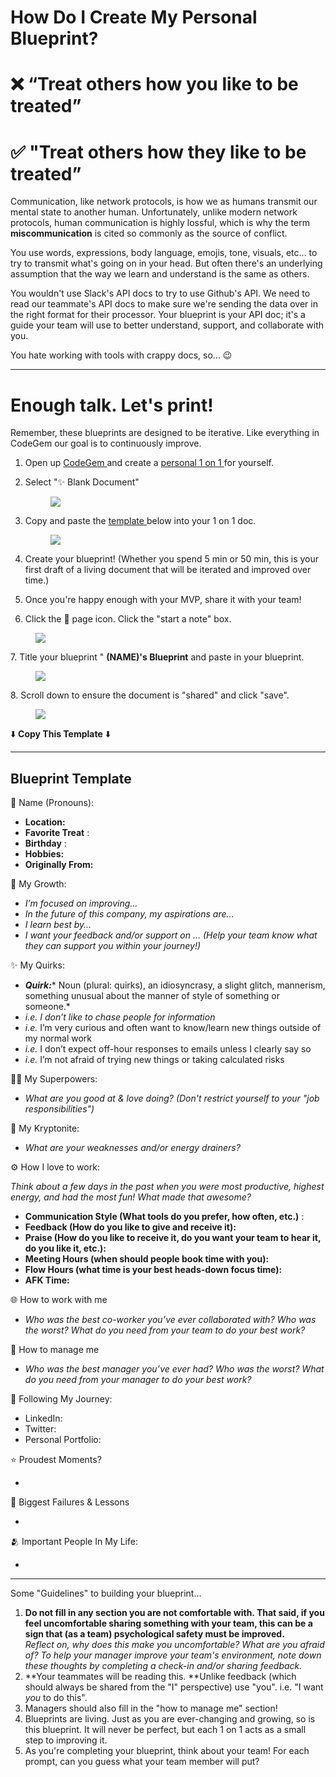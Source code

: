 # How Do I Create My Personal Blueprint?

# ❌ “Treat others how you like to be treated”

# ✅ "Treat others how **they** like to be treated”

Communication, like network protocols, is how we as humans transmit our mental state to another human. Unfortunately, unlike modern network protocols, human communication is highly lossful, which is why the term **miscommunication** is cited so commonly as the source of conflict.

You use words, expressions, body language, emojis, tone, visuals, etc... to try to transmit what's going on in your head. But often there's an underlying assumption that the way we learn and understand is the same as others.

You wouldn't use Slack's API docs to try to use Github's API. We need to read our teammate's API docs to make sure we're sending the data over in the right format for their processor. Your blueprint is your API doc; it's a guide your team will use to better understand, support, and collaborate with you.

You hate working with tools with crappy docs, so... 😉

***

# Enough talk. Let's print!

Remember, these blueprints are designed to be iterative. Like everything in CodeGem our goal is to continuously improve.

1.  Open up [CodeGem ](https://my.codegem.app/meetings)and create a [personal 1 on 1 ](https://intercom.help/codegem-support/en/articles/6319773-how-to-create-a-personal-document-for-yourself)for yourself.

2.  Select "✨ Blank Document"

    <figure><img src="https://d15txwkj13xtvh.cloudfront.net/downloads.intercomcdn.com/i/o/533220269/dc21eed2784ee0824066db1c/image.png" /></figure>

3.  Copy and paste the [template ](6319030-how-do-i-create-my-personal-blueprint.html#h_a981cbc40d)below into your 1 on 1 doc.

    <figure><img src="https://d15txwkj13xtvh.cloudfront.net/downloads.intercomcdn.com/i/o/533221559/ed06794ed63cac4d477893f2/image.png" /></figure>

4.  Create your blueprint! (Whether you spend 5 min or 50 min, this is your first draft of a living document that will be iterated and improved over time.)

5.  Once you're happy enough with your MVP, share it with your team!

6.  Click the 📄 page icon. Click the "start a note" box.

<figure><img src="https://d15txwkj13xtvh.cloudfront.net/downloads.intercomcdn.com/i/o/533223087/88c3f57530e68a6b90215a13/image.png" /></figure>

7\. Title your blueprint " **(NAME)'s Blueprint** and paste in your blueprint.

<figure><img src="https://d15txwkj13xtvh.cloudfront.net/downloads.intercomcdn.com/i/o/533222631/55dfc99e03ee8bc68e3e8284/image.png" /></figure>

8\. Scroll down to ensure the document is "shared" and click "save".

<figure><img src="https://d15txwkj13xtvh.cloudfront.net/downloads.intercomcdn.com/i/o/533223873/7c967185b107f1cae409a43a/image.png" /></figure>

⬇️ **Copy This Template** ⬇️

***

## **Blueprint Template**

💎 Name (Pronouns):

*   **Location:**
*   **Favorite Treat** :
*   **Birthday** :
*   **Hobbies:**
*   **Originally From:**

🚀 My Growth:

*   *I’m focused on improving…*
*   *In the future of this company, my aspirations are...*
*   *I learn best by…*
*   *I want your feedback and/or support on … (Help your team know what they can support you within your journey!)*

✨ My Quirks:

*   ***Quirk:**** Noun (plural: quirks), an idiosyncrasy, a slight glitch, mannerism, something unusual about the manner of style of something or someone.*
*   *i.e. I don’t like to chase people for information*
*   *i.e.* I’m very curious and often want to know/learn new things outside of my normal work
*   *i.e.* I don’t expect off-hour responses to emails unless I clearly say so
*   *i.e.* I’m not afraid of trying new things or taking calculated risks

🦸‍♀️ My Superpowers:

*   *What are you good at & love doing? (Don't restrict yourself to your "job responsibilities")*

👾 My Kryptonite:

*   *What are your weaknesses and/or energy drainers?*

⚙️ How I love to work:

*Think about a few days in the past when you were most productive, highest energy, and had the most fun! What made that awesome?*

*   **Communication Style (What tools do you prefer, how often, etc.)** :
*   **Feedback (How do you like to give and receive it):**
*   **Praise (How do you like to receive it, do you want your team to hear it, do you like it, etc.):**
*   **Meeting Hours (when should people book time with you):**
*   **Flow Hours (what time is your best heads-down focus time):**
*   **AFK Time:**

🌐 How to work with me

*   *Who was the best co-worker you’ve ever collaborated with? Who was the worst? What do you need from your team to do your best work?*

🤝 How to manage me

*   *Who was the best manager you’ve ever had? Who was the worst? What do you need from your manager to do your best work?*

🔗 Following My Journey:

*   LinkedIn:
*   Twitter:
*   Personal Portfolio:

⭐ Proudest Moments?

*

🌱 Biggest Failures & Lessons

*

🫂 Important People In My Life:

*

***

Some "Guidelines" to building your blueprint...

1.  **Do not fill in any section you are not comfortable with. **That said, if you feel uncomfortable sharing something with your team, this can be a sign that (as a team)** psychological safety must be improved.**\
    *Reflect on, why does this make you uncomfortable? What are you afraid of? To help your manager improve your team's environment, note down these thoughts by completing a check-in and/or sharing feedback.*
2.  **Your teammates will be reading this. **Unlike feedback (which should always be shared from the "I" perspective) use "you". i.e. "I want *you* to do this".
3.  Managers should also fill in the "how to manage me" section!
4.  Blueprints are living. Just as you are ever-changing and growing, so is this blueprint. It will never be perfect, but each 1 on 1 acts as a small step to improving it.
5.  As you're completing your blueprint, think about your team! For each prompt, can you guess what your team member will put?
